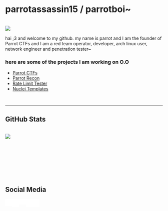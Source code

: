 # parrotassassin15 / parrotboi~

<br>

<img align="left" src="https://s3.parrot-ctfs.com/65b0849184d398.95134929.png" />

<br>

hai ;3 and welcome to my github. my name is parrot and I am the founder of Parrot CTFs and I am a red team operator, developer, arch linux user, network engineer and penetration tester~

### here are some of the projects I am working on O.O 

* [Parrot CTFs](https://github.com/Parrot-CTFs)
* [Parrot Recon](https://github.com/parrotassassin15/parrot-recon)
* [Rate Limit Tester](https://github.com/parrotassassin15/rate-limit-tester-script)
* [Nuclei Templates](https://github.com/parrotassassin15/red-teaming-custom-nuclei-templates)

<br>
<hr> 

## GitHub Stats
<br />
<img align="left" src="https://github-readme-stats.vercel.app/api?username=parrotassassin15&show_icons=true&show_border=false" />

<br />
<br />
<br />
<br />
<br />
<br />
<br />

<br />

<h2> Social Media </h2>

[<img align="left" alt="website" width="22px" src="icons/globe-solid.svg" />][Website]
[<img align="left" alt="linkedin" width="22px" src="icons/linkedin-brands-solid.svg" />][Linkdin]
[<img align="left" alt="discord" width="22px" src="icons/discord-brands-solid.svg" />][Discord]
[<img align="left" alt="instagram" width="22px" src="icons/instagram-brands-solid.svg" />][Instagram]
[<img align="left" alt="tiktok" width="22px" src="icons/tiktok-brands-solid.svg" />][Tiktok]


<br />
<br />

[Linkdin]: https://www.linkedin.com/in/ryan-wilke-8299b71b2
[Parrot-CTFs]: https://github.com/Parrot-CTFs
[Website]: https://parrot-ctfs.com
[Tiktok]: https://tiktok.com/@parrotassassin15
[Instagram]: https://instagram.com/parrotassassin15
[Discord]: https://discord.parrot-ctfs.com


